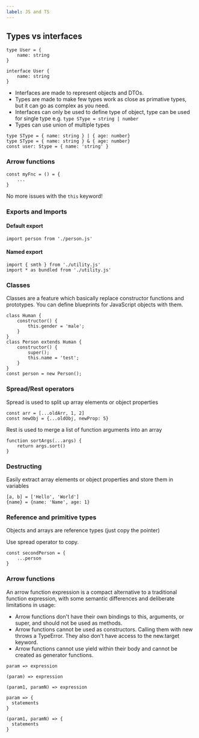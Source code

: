 ```yaml
---
label: JS and TS
---
```


## Types vs interfaces
```
type User = {
    name: string
}

interface User {
    name: string
}
```

- Interfaces are made to represent objects and DTOs.
- Types are made to make few types work as close as primative types, but it can go as complex as you need.
- Interfaces can only be used to define type of object, type can be used for single type e.g. `type SType = string | number`
- Types can use union of multiple types

```
type SType = { name: string } | { age: number}
type SType = { name: string } & { age: number}
const user: Stype = { name: 'string' }
```

### Arrow functions
```
const myFnc = () = {
    ...
}
```
No more issues with the `this` keyword!

### Exports and Imports
#### Default export
```
import person from './person.js'
```

#### Named export
```
import { smth } from './utility.js'
import * as bundled from './utility.js'
```

### Classes
Classes are a feature which basically replace constructor functions and prototypes. You can define blueprints for JavaScript objects with them. 
```
class Human {
    constructor() {
        this.gender = 'male';
    }
}
class Person extends Human {
    constructor() {
        super();
        this.name = 'test';
    }
}
const person = new Person();
```

### Spread/Rest operators
Spread is used to split up array elements or object properties
```
const arr = [...oldArr, 1, 2]
const newObj = {...oldObj, newProp: 5}
```

Rest is used to merge a list of function arguments into an array
```
function sortArgs(...args) {
    return args.sort()
}
```

### Destructing
Easily extract array elements or object properties and store them in variables
```
[a, b] = ['Hello', 'World']
{name} = {name: 'Name', age: 1}
```

### Reference and primitive types
Objects and arrays are reference types (just copy the pointer)

Use spread operator to copy.
```
const secondPerson = {
    ...person
}
```

### Arrow functions
An arrow function expression is a compact alternative to a traditional function expression, with some semantic differences and deliberate limitations in usage:

- Arrow functions don't have their own bindings to this, arguments, or super, and should not be used as methods.
- Arrow functions cannot be used as constructors. Calling them with new throws a TypeError. They also don't have access to the new.target keyword.
- Arrow functions cannot use yield within their body and cannot be created as generator functions.

```Syntax
param => expression

(param) => expression

(param1, paramN) => expression

param => {
  statements
}

(param1, paramN) => {
  statements
}
```